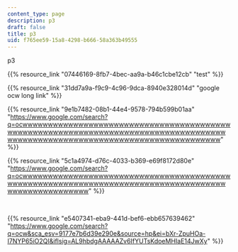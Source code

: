 ```yaml
---
content_type: page
description: p3
draft: false
title: p3
uid: f765ee59-15a8-4298-b666-58a363b49555
---
```

p3

{{% resource_link "07446169-8fb7-4bec-aa9a-b46c1cbe12cb" "test" %}}

{{% resource_link "31dd7a9a-f9c9-4c96-9dca-8940e328014d" "google ocw long link" %}}

{{% resource_link "9e1b7482-08b1-44e4-9578-794b599b01aa" "https://www.google.com/search?q=ocwwwwwwwwwwwwwwwwwwwwwwwwwwwwwwwwwwwwwwwwwwwwwwwwwwwwwwwwwwwwwwwwwwwwwwwwwwwwwwwwwwwwwwwwwwwwwwwwwwwwwwwwwwwwwwwwwwwwwwwwwwwwww" %}}

{{% resource_link "5c1a4974-d76c-4033-b369-e69f8172d80e" "https://www.google.com/search?q=ocwwwwwwwwwwwwwwwwwwwwwwwwwwwwwwwwwwwwwwwwwwwwwwwwwwwwwwwwwwwwwwwwwwwwwwwwwwwwwwwwwwwwwwwwwwwwwwwwwwww" %}}

 

{{% resource_link "e5407341-eba9-441d-bef6-ebb657639462" "https://www.google.com/search?q=ocw&sca_esv=9177e7b6d39e290e&source=hp&ei=bXr-ZpuHOa-I7NYP65iO2QI&iflsig=AL9hbdgAAAAAZv6IfYUTsKdoeMHIaE14JwXy" %}}